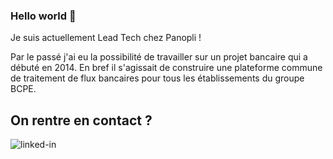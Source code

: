 ### Hello world 👋

Je suis actuellement Lead Tech chez Panopli !

Par le passé j'ai eu la possibilité de travailler sur un projet bancaire qui a débuté en 2014.
En bref il s'agissait de construire une plateforme commune de traitement de flux bancaires pour tous les établissements du groupe BCPE.

## On rentre en contact ?
[<img align="left" alt="linked-in" src="https://img.shields.io/badge/linkedin-%230077B5.svg?&style=for-the-badge&logo=linkedin&logoColor=white" />](https://www.linkedin.com/in/benjamin-latger/)
<br>
